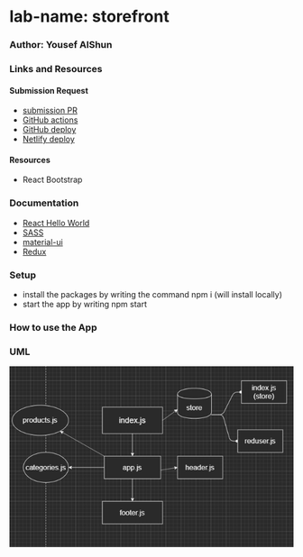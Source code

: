 # lab-name: storefront

### Author: Yousef AlShun

### Links and Resources

#### Submission Request
- [submission PR](https://github.com/yousef-401-advanced-javascript/storefront/pull/1)
- [GitHub actions](https://github.com/yousef-401-advanced-javascript/storefront/actions)
- [GitHub deploy](https://yousef-401-advanced-javascript.github.io/storefront/)
- [Netlify deploy](https://frosty-blackwell-5c8179.netlify.app/)

#### Resources
- React Bootstrap


### Documentation
- [React Hello World](https://reactjs.org/docs/hello-world.html)
- [SASS](https://sass-lang.com/documentation)
- [material-ui](https://material-ui.com/getting-started/installation/)
- [Redux](https://redux.js.org/introduction/getting-started)

### Setup
- install the packages by writing the command npm i (will install locally)
- start the app by writing npm start

### How to use the App
<!-- - fill the form with your task and submit
- you can check you task that you already did it 
- you can delete the tasks 
- you can hide the done tasks  -->



### UML
![UML](./UML/UML-store.png)